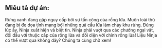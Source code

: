 ## Miêu tả dự án:
Rừng xanh đang gặp nguy cấp bởi sự tấn công của rồng lửa. Muôn loài thú đang bị đe dọa tính mạng bởi những quả cầu lửa làm cháy khu rừng. Đúng lúc ấy, Ninja xuất hiện và biết tin. Ninja phải vượt qua các chướng ngại vật, đối đầu với thuộc cấp của rồng lửa và đối diện với chính rồng lửa! Liệu Ninja có thể vượt qua không đây? Chúng ta cùng chờ xem!